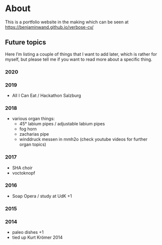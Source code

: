 # About
This is a portfolio website in the making which can be seen at https://benjaminwand.github.io/verbose-cv/

## Future topics
Here I’m listing a couple of things that I want to add later, which is rather for myself, but please tell me if you want to read more about a specific thing.

### 2020
### 2019
* All I Can Eat / Hackathon Salzburg
### 2018
* various organ things:
  * 45° labium pipes / adjustable labium pipes
  * fog horn
  * zacharias pipe
  * winddruck messen in mmh2o
(check youtube videos for further organ topics)
### 2017
* SHA choir
* voctoknopf
### 2016
* Soap Opera / study at UdK +1
### 2015
### 2014
* paleo dishes +1
* tied up Kurt Krömer 2014


